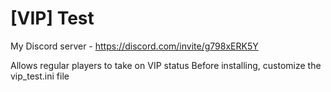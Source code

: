 # [VIP] Test
My Discord server - https://discord.com/invite/g798xERK5Y

Allows regular players to take on VIP status
Before installing, customize the vip_test.ini file

